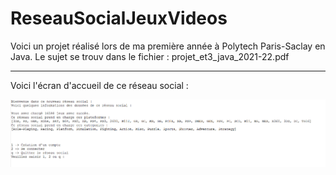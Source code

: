 # ReseauSocialJeuxVideos

Voici un projet réalisé lors de ma première année à Polytech Paris-Saclay en Java. Le sujet se trouv dans le fichier : projet_et3_java_2021-22.pdf  

---------------------------------------------------
Voici l'écran d'accueil de ce réseau social :

![image](ecran_accueil_RS.png)
